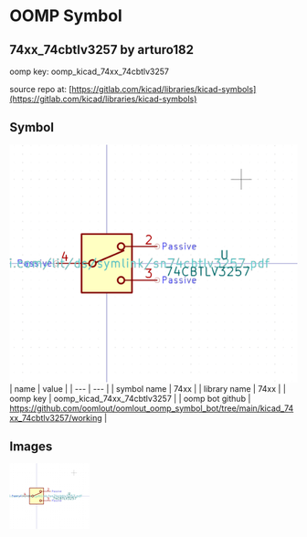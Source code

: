 # OOMP Symbol  
## 74xx_74cbtlv3257  by arturo182  
  
oomp key: oomp_kicad_74xx_74cbtlv3257  
  
source repo at: [https://gitlab.com/kicad/libraries/kicad-symbols](https://gitlab.com/kicad/libraries/kicad-symbols)  
## Symbol  
  
[![working.png](working_600.png)](working.png)  
| name | value | 
| --- | --- | 
| symbol name | 74xx | 
| library name | 74xx | 
| oomp key | oomp_kicad_74xx_74cbtlv3257 | 
| oomp bot github | https://github.com/oomlout/oomlout_oomp_symbol_bot/tree/main/kicad_74xx_74cbtlv3257/working | 
## Images  
  
[![working.png](working_140.png)](working.png)  
